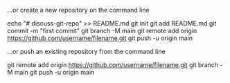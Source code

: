 …or create a new repository on the command line

echo "# discuss-git-repo" >> README.md
git init
git add README.md
git commit -m "first commit"
git branch -M main
git remote add origin https://github.com/username/filename.git
git push -u origin main

…or push an existing repository from the command line

git remote add origin https://github.com/username/filename.git
git branch -M main
git push -u origin main
